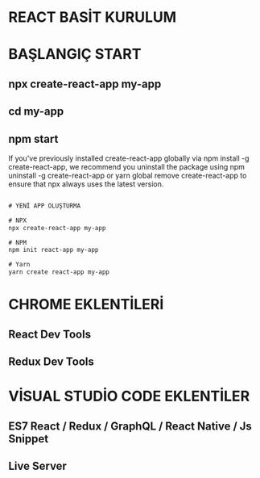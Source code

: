 # REACT BASİT KURULUM

# BAŞLANGIÇ START
## npx create-react-app my-app
## cd my-app
## npm start

If you've previously installed create-react-app globally via npm install -g create-react-app, we recommend you uninstall the package using npm uninstall -g create-react-app or yarn global remove create-react-app to ensure that npx always uses the latest version.



```html

# YENİ APP OLUŞTURMA

# NPX
npx create-react-app my-app

# NPM
npm init react-app my-app

# Yarn
yarn create react-app my-app

```

# CHROME EKLENTİLERİ
## React Dev Tools
## Redux Dev Tools

# VİSUAL STUDİO CODE EKLENTİLER
## ES7 React / Redux / GraphQL / React Native / Js Snippet
## Live Server
